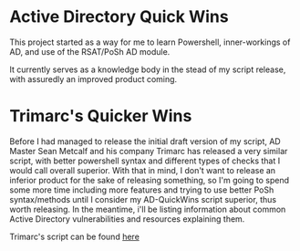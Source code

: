 # Active Directory Quick Wins

This project started as a way for me to learn Powershell, inner-workings of AD, and use of the RSAT/PoSh AD module.

It currently serves as a knowledge body in the stead of my script release, with assuredly an improved product coming.
# Trimarc's Quicker Wins

Before I had managed to release the initial draft version of my script, AD Master Sean Metcalf and his company Trimarc has released a very similar script, with better powershell syntax and different types of checks that I would call overall superior. With that in mind, I don't want to release an inferior product for the sake of releasing something, so I'm going to spend some more time including more features and trying to use better PoSh syntax/methods until I consider my AD-QuickWins script superior, thus worth releasing. In the meantime, i'll be listing information about common Active Directory vulnerabilities and resources explaining them. 


Trimarc's script can be found [here](https://www.hub.trimarcsecurity.com/post/webcast-securing-active-directory-performing-your-own-ad-security-review)




